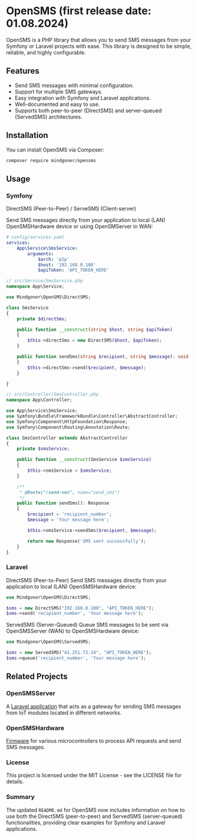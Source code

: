 # OpenSMS (first release date: 01.08.2024)

OpenSMS is a PHP library that allows you to send SMS messages from your Symfony or Laravel projects with ease. This library is designed to be simple, reliable, and highly configurable.

## Features

- Send SMS messages with minimal configuration.
- Support for multiple SMS gateways.
- Easy integration with Symfony and Laravel applications.
- Well-documented and easy to use.
- Supports both peer-to-peer (DirectSMS) and server-queued (ServedSMS) architectures.

## Installation

You can install OpenSMS via Composer:

```bash
composer require mindgoner/opensms
```
## Usage



### Symfony

DirectSMS (Peer-to-Peer) / ServeSMS (Client-server)

Send SMS messages directly from your application to local (LAN) OpenSMSHardware device or using OpenSMServer in WAN:
```yaml
# config/services.yaml
services:
    App\Service\SmsService:
        arguments:
            $arch: 'p2p'
            $host: '192.168.0.100'
            $apiToken: 'API_TOKEN_HERE'
```

```php
// src/Service/SmsService.php
namespace App\Service;

use Mindgoner\OpenSMS\DirectSMS;

class SmsService
{
    private $directSms;

    public function __construct(string $host, string $apiToken)
    {
        $this->directSms = new DirectSMS($host, $apiToken);
    }

    public function sendSms(string $recipient, string $message): void
    {
        $this->directSms->send($recipient, $message);
    }

}

```

```php
// src/Controller/SmsController.php
namespace App\Controller;

use App\Service\SmsService;
use Symfony\Bundle\FrameworkBundle\Controller\AbstractController;
use Symfony\Component\HttpFoundation\Response;
use Symfony\Component\Routing\Annotation\Route;

class SmsController extends AbstractController
{
    private $smsService;

    public function __construct(SmsService $smsService)
    {
        $this->smsService = $smsService;
    }

    /**
     * @Route("/send-sms", name="send_sms")
     */
    public function sendSms(): Response
    {
        $recipient = 'recipient_number';
        $message = 'Your message here';

        $this->smsService->sendSms($recipient, $message);

        return new Response('SMS sent successfully');
    }
}

```

### Laravel
DirectSMS (Peer-to-Peer)
Send SMS messages directly from your application to local (LAN) OpenSMSHardware device:
```php
use Mindgoner\OpenSMS\DirectSMS;

$sms = new DirectSMS("192.168.0.100", "API_TOKEN_HERE");
$sms->send('recipient_number', 'Your message here');
```
ServedSMS (Server-Queued)
Queue SMS messages to be sent via OpenSMSServer (WAN) to OpenSMSHardware device:
```php
use Mindgoner\OpenSMS\ServedSMS;

$sms = new ServedSMS("41.251.72.24", "API_TOKEN_HERE");
$sms->queue('recipient_number', 'Your message here');
```

## Related Projects

### OpenSMSServer

A [Laravel application](https://github.com/mindgoner/OpenSMSServer) that acts as a gateway for sending SMS messages from IoT modules located in different networks.

### OpenSMSHardware

[Firmware](https://github.com/mindgoner/OpenSMSHardware) for various microcontrollers to process API requests and send SMS messages.


### License

This project is licensed under the MIT License - see the LICENSE file for details.

### Summary

The updated `README.md` for OpenSMS now includes information on how to use both the DirectSMS (peer-to-peer) and ServedSMS (server-queued) functionalities, providing clear examples for Symfony and Laravel applications.
